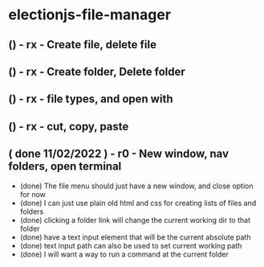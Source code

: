 # electionjs-file-manager

## () - rx - Create file, delete file

## () - rx - Create folder, Delete folder

## () - rx - file types, and open with

## () - rx - cut, copy, paste

## ( done 11/02/2022 ) - r0 - New window, nav folders, open terminal
* (done) The file menu should just have a new window, and close option for now
* (done) I can just use plain old html and css for creating lists of files and folders
* (done) clicking a folder link will change the current working dir to that folder
* (done) have a text input element that will be the current absolute path
* (done) text input path can also be used to set current working path
* (done) I will want a way to run a command at the current folder
